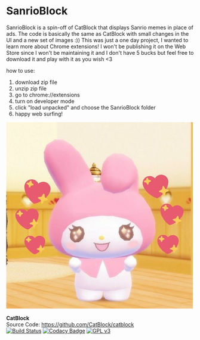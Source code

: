 
SanrioBlock
========
SanrioBlock is a spin-off of CatBlock that displays Sanrio memes in place of ads. The code is basically the same as CatBlock with small changes in the UI and a new set of images :)) This was just a one day project, I wanted to learn more about Chrome extensions! I won't be publishing it on the Web Store since I won't be maintaining it and I don't have 5 bucks but feel free to download it and play with it as you wish <3

how to use:
1. download zip file
2. unzip zip file
3. go to chrome://extensions
4. turn on developer mode
5. click "load unpacked" and choose the SanrioBlock folder
6. happy web surfing!

![alt text](readmeimg.jpg)

**CatBlock**\
Source Code: https://github.com/CatBlock/catblock \
[![Build Status](https://travis-ci.org/CatBlock/catblock.svg?branch=master)](https://travis-ci.org/CatBlock/catblock)
[![Codacy Badge](https://api.codacy.com/project/badge/Grade/cc8d000f77bb427caa8b0293d9b5d225)](https://www.codacy.com/app/tomastaro/catblock?utm_source=github.com&amp;utm_medium=referral&amp;utm_content=CatBlock/catblock&amp;utm_campaign=Badge_Grade)
[![GPL v3](https://img.shields.io/badge/License-GPLv3-blue.svg)](https://github.com/CatBlock/catblock/blob/master/LICENSE.txt)
